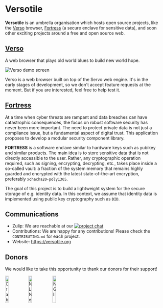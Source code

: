 # Versotile

**Versotile** is an umbrella organisation which hosts open source projects, like the [Verso](https://github.com/versotile-org/verso) browser, [Fortress](https://github.com/versotile-org/fortress) (a secure enclave for sensitive data), and soon other exciting projects around a free and open source web.

## [Verso](https://github.com/versotile-org/verso)

A web browser that plays old world blues to build new world hope.

![Verso demo screen](https://github.com/versotile-org/.github/blob/docs/README.md/assets/images/verso_demo_screen.png)

Verso is a web browser built on top of the Servo web engine. It's in the early stages of development, so we don't accept feature requests at the moment.
But if you are interested, feel free to help test it.

## [Fortress](https://github.com/versotile-org/fortress)

At a time when cyber threats are rampant and data breaches can have catastrophic consequences,
the focus on robust software security has never been more important.
The need to protect private data is not just a compliance issue, but a fundamental aspect of digital trust.
This application proposes to develop a modular security component library.

**FORTRESS** is a software enclave similar to hardware keys such as yubikey and similar products.
The main idea is to store sensitive data that is not directly accessible to the user. Rather,
any cryptographic operation required, such as signing, encrypting, decrypting, etc.,
takes place inside a so-called vault: a fraction of the system memory that remains highly guarded
and encrypted with the latest state-of-the-art encryption, preferably `xchacha20-poly1305`.

The goal of this project is to build a lightweight system for the secure storage of e.g. identity data.
In this context, we assume that identity data is implemented using public key cryptography such as `DID`.

## Communications

- Zulip: We are reachable at our [![project chat](https://img.shields.io/badge/zulip-57a7ff?style=for-the-badge&labelColor=555555&logo=zulip)](https://versotile.zulipchat.com/)
- Contributions: We are happy for any contributions! Please check the `CONTRIBUTING.md` for each project.
- Website: https://versotile.org

## Donors

We would like to take this opportunity to thank our donors for their support!

<a href="https://www.crabnebula.dev"><img src="https://github.com/versotile-org/.github/blob/docs/README.md/assets/logos/logo_cn.svg" width="15%" alt="CrabNebula" /></a><a href="https://www.nlnet.nl"><img src="https://github.com/versotile-org/.github/blob/docs/README.md/assets/logos/logo_nlnet.svg" width="15%" alt="NLNet" /></a>
<a href="https://www.ngi.eu"><img src="https://github.com/versotile-org/.github/blob/docs/README.md/assets/logos/logo_ngi.png" width="15%" alt="NGI" /></a>
